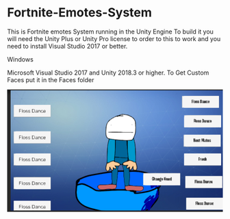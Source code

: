 # Fortnite-Emotes-System
This is Fortnite emotes System running in the Unity Engine
To build it you will need the Unity Plus or Unity Pro license to order to this to work and you need to install Visual Studio 2017 or better.



Windows

Microsoft Visual Studio 2017 and Unity 2018.3 or higher.
To Get Custom Faces put it in the Faces folder


![](Screenshot_220.png)
